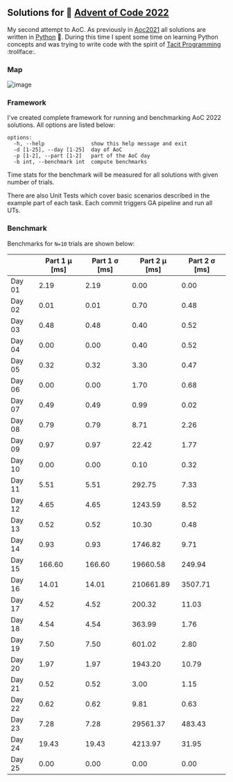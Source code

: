 ## Solutions for :christmas_tree: [Advent of Code 2022](https://adventofcode.com/2022)

My second attempt to AoC. As previously in [Aoc2021](https://github.com/Oyoshi/advent-of-code-2021) all solutions are written in [Python](https://www.python.org/) :snake:. 
During this time I spent some time on learning Python concepts and was trying to write code with the spirit of [Tacit Programming](https://en.wikipedia.org/wiki/Tacit_programming) :trollface:.
### Map

![image](https://user-images.githubusercontent.com/13609568/209939257-2cb302b3-fc5a-4b43-8369-4e572312683b.png)


### Framework

I've created complete framework for running and benchmarking AoC 2022 solutions. All options are listed below:

```
options:
  -h, --help               show this help message and exit
  -d [1-25], --day [1-25]  day of AoC
  -p [1-2], --part [1-2]   part of the AoC day
  -b int, --benchmark int  compute benchmarks
```
Time stats for the benchmark will be measured for all solutions with given number of trials.

There are also Unit Tests which cover basic scenarios described in the example part of each task. Each commit triggers GA pipeline and run all UTs.

### Benchmark

Benchmarks for `N=10` trials are shown below:

|        | Part 1  &mu; [ms] | Part 1  &sigma; [ms] | Part 2  &mu; [ms] | Part 2  &sigma; [ms] |
| ------ | ------  | ------ |  ------ |  ------ |
| Day 01 | 2.19 | 2.19 |  0.00 | 0.00 |
| Day 02 | 0.01 | 0.01 |  0.70 | 0.48 |
| Day 03 | 0.48 | 0.48 |  0.40 | 0.52 |
| Day 04 | 0.00 | 0.00 |  0.40 | 0.52 |
| Day 05 | 0.32 | 0.32 |  3.30 | 0.47 |
| Day 06 | 0.00 | 0.00 |  1.70 | 0.68 |
| Day 07 | 0.49 | 0.49 |  0.99 | 0.02 |
| Day 08 | 0.79 | 0.79 |  8.71 | 2.26 |
| Day 09 | 0.97 | 0.97 |  22.42 | 1.77 |
| Day 10 | 0.00 | 0.00 |  0.10 | 0.32 |
| Day 11 | 5.51 | 5.51 |  292.75 | 7.33 |
| Day 12 | 4.65 | 4.65 |  1243.59 | 8.52 |
| Day 13 | 0.52 | 0.52 |  10.30 | 0.48 |
| Day 14 | 0.93 | 0.93 |  1746.82 | 9.71 |
| Day 15 | 166.60 | 166.60 |  19660.58 | 249.94 |
| Day 16 | 14.01 | 14.01 |  210661.89 | 3507.71 |
| Day 17 | 4.52 | 4.52 |  200.32 | 11.03 |
| Day 18 | 4.54 | 4.54 |  363.99 | 1.76 |
| Day 19 | 7.50 | 7.50 |  601.02 | 2.80 |
| Day 20 | 1.97 | 1.97 |  1943.20 | 10.79 |
| Day 21 | 0.52 | 0.52 |  3.00 | 1.15 |
| Day 22 | 0.62 | 0.62 |  9.81 | 0.63 |
| Day 23 | 7.28 | 7.28 |  29561.37 | 483.43 |
| Day 24 | 19.43 | 19.43 |  4213.97 | 31.95 |
| Day 25 | 0.00 | 0.00 |  0.00 | 0.00 |
